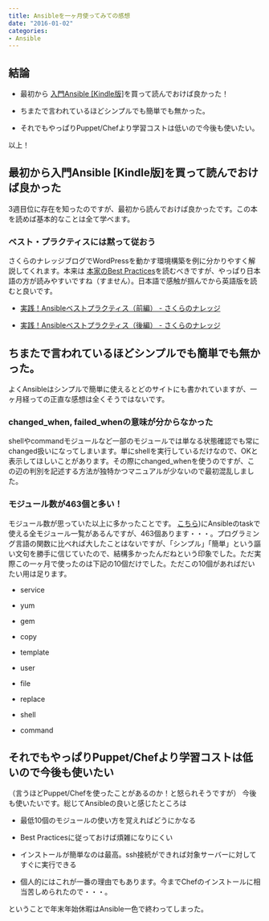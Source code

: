 ```yaml
---
title: Ansibleを一ヶ月使ってみての感想
date: "2016-01-02"
categories: 
- Ansible
---
```


## 結論



*  最初から
[入門Ansible [Kindle版]](http://www.amazon.co.jp/%E5%85%A5%E9%96%80Ansible-%E8%8B%A5%E5%B1%B1%E5%8F%B2%E9%83%8E-ebook/dp/B00MALTGDY)を買って読んでおけば良かった！


*  ちまたで言われているほどシンプルでも簡単でも無かった。


*  それでもやっぱりPuppet/Chefより学習コストは低いので今後も使いたい。

以上！


## 最初から入門Ansible [Kindle版]を買って読んでおけば良かった


3週目位に存在を知ったのですが、最初から読んでおけば良かったです。この本を読めば基本的なことは全て学べます。


### ベスト・プラクティスには黙って従おう


さくらのナレッジブログでWordPressを動かす環境構築を例に分かりやすく解説してくれます。本来は
[本家のBest Practices](http://docs.ansible.com/ansible/playbooks_best_practices.html)を読むべきですが、やっぱり日本語の方が読みやすいですね（すません）。日本語で感触が掴んでから英語版を読むと良いです。


*  [実践！Ansibleベストプラクティス（前編） - さくらのナレッジ](http://knowledge.sakura.ad.jp/tech/3084/)


*  [実践！Ansibleベストプラクティス（後編） - さくらのナレッジ](http://knowledge.sakura.ad.jp/tech/3086/)


## ちまたで言われているほどシンプルでも簡単でも無かった。


よくAnsibleはシンプルで簡単に使えるとどのサイトにも書かれていますが、一ヶ月経っての正直な感想は全くそうではないです。


### changed_when, failed_whenの意味が分からなかった


shellやcommandモジュールなど一部のモジュールでは単なる状態確認でも常にchanged扱いになってしまいます。単にshellを実行しているだけなので、OKと表示してほしいことがあります。その際にchanged_whenを使うのですが、この辺の判別を記述する方法が独特かつマニュアルが少ないので最初混乱しました。


### モジュール数が463個と多い！


モジュール数が思っていた以上に多かったことです。 
[こちら](http://docs.ansible.com/ansible/list_of_all_modules.html))にAnsibleのtaskで使える全モジュール一覧があるんですが、463個あります・・・。プログラミング言語の関数に比べれば大したことはないですが、「シンプル」「簡単」という謳い文句を勝手に信じていたので、結構多かったんだねという印象でした。ただ実際この一ヶ月で使ったのは下記の10個だけでした。ただこの10個があればだいたい用は足ります。


*  service


*  yum


*  gem


*  copy


*  template


*  user


*  file


*  replace


*  shell


*  command


## それでもやっぱりPuppet/Chefより学習コストは低いので今後も使いたい


（言うほどPuppet/Chefを使ったことがあるのか！と怒られそうですが）
今後も使いたいです。総じてAnsibleの良いと感じたところは


*  最低10個のモジュールの使い方を覚えればどうにかなる


*  Best Practicesに従っておけば煩雑になりにくい


*  インストールが簡単なのは最高。ssh接続ができれば対象サーバーに対してすぐに実行できる


*  個人的にはこれが一番の理由でもあります。今までChefのインストールに相当苦しめられたので・・・。

ということで年末年始休暇はAnsible一色で終わってしまった。